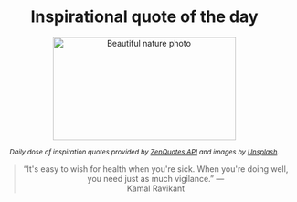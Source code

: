 
<div align="center">

# Inspirational quote of the day

<img src="./data/photo.jpeg" alt="Beautiful nature photo" width="320" height="180">

<sub><i>Daily dose of inspiration quotes provided by [ZenQuotes API](https://zenquotes.io/) and images by [Unsplash](https://unsplash.com/).</i></sub>


<blockquote>&ldquo;It's easy to wish for health when you're sick.  When you're doing well, you need just as much vigilance.&rdquo; &mdash; <footer>Kamal Ravikant</footer></blockquote>

</div>
